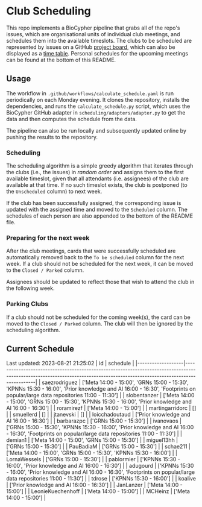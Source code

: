 # Club Scheduling

This repo implements a BioCypher pipeline that grabs all of the repo's issues,
which are organisational units of individual club meetings, and schedules them
into the available timeslots. The clubs to be scheduled are represented by
issues on a GitHub [project
board](https://github.com/orgs/saezlab/projects/18/views/1), which can also be
displayed as a [time
table](https://github.com/orgs/saezlab/projects/18/views/2). Personal schedules
for the upcoming meetings can be found at the bottom of this README.

## Usage

The workflow in `.github/workflows/calculate_schedule.yaml` is run periodically
on each Monday evening. It clones the repository, installs the dependencies, and
runs the `calculate_schedule.py` script, which uses the BioCypher GitHub adapter
in `scheduling/adapters/adapter.py` to get the data and then computes the
schedule from the data.

The pipeline can also be run locally and subsequently updated online by pushing
the results to the repository. 

### Scheduling

The scheduling algorithm is a simple greedy algorithm that iterates through the
clubs (i.e., the issues) in *random order* and assigns them to the first
available timeslot, given that all attendants (i.e. assignees) of the club are
available at that time. If no such timeslot exists, the club is postponed (to
the `Unscheduled` column) to next week. 

If the club has been successfully assigned, the corresponding issue is updated
with the assigned time and moved to the `Scheduled` column. The schedules of
each person are also appended to the bottom of the README file.

### Preparing for the next week

After the club meetings, cards that were successfully scheduled are
automatically removed back to the `To be scheduled` column for the next week.
If a club should not be scheduled for the next week, it can be moved to the
`Closed / Parked` column.

Assignees should be updated to reflect those that wish to attend the club in the
following week.

### Parking Clubs

If a club should not be scheduled for the coming week(s), the card can be moved
to the `Closed / Parked` column. The club will then be ignored by the scheduling
algorithm.

## Current Schedule
Last updated: 2023-08-21 21:25:02
| id                | schedule                                                                                                                                                                   |
|-------------------|----------------------------------------------------------------------------------------------------------------------------------------------------------------------------|
| saezrodriguez     | ['Meta 14:00 - 15:00', 'GRNs 15:00 - 15:30', 'KPNNs 15:30 - 16:00', 'Prior knowledge and AI 16:00 - 16:30', 'Footprints on popular/large data repositories 11:00 - 11:30'] |
| slobentanzer      | ['Meta 14:00 - 15:00', 'GRNs 15:00 - 15:30', 'KPNNs 15:30 - 16:00', 'Prior knowledge and AI 16:00 - 16:30']                                                                |
| roramirezf        | ['Meta 14:00 - 15:00']                                                                                                                                                     |
| martingarridorc   | []                                                                                                                                                                         |
| smuellerd         | []                                                                                                                                                                         |
| jtanevski         | []                                                                                                                                                                         |
| loicchadoutaud    | ['Prior knowledge and AI 16:00 - 16:30']                                                                                                                                   |
| barbarazpc        | ['GRNs 15:00 - 15:30']                                                                                                                                                     |
| ivanovaos         | ['GRNs 15:00 - 15:30', 'KPNNs 15:30 - 16:00', 'Prior knowledge and AI 16:00 - 16:30', 'Footprints on popular/large data repositories 11:00 - 11:30']                       |
| demian1           | ['Meta 14:00 - 15:00', 'GRNs 15:00 - 15:30']                                                                                                                               |
| miguel13hh        | ['GRNs 15:00 - 15:30']                                                                                                                                                     |
| PauBadiaM         | ['GRNs 15:00 - 15:30']                                                                                                                                                     |
| schae211          | ['Meta 14:00 - 15:00', 'GRNs 15:00 - 15:30', 'KPNNs 15:30 - 16:00']                                                                                                        |
| LornaWessels      | ['GRNs 15:00 - 15:30']                                                                                                                                                     |
| pablormier        | ['KPNNs 15:30 - 16:00', 'Prior knowledge and AI 16:00 - 16:30']                                                                                                            |
| adugourd          | ['KPNNs 15:30 - 16:00', 'Prior knowledge and AI 16:00 - 16:30', 'Footprints on popular/large data repositories 11:00 - 11:30']                                             |
| tdrose            | ['KPNNs 15:30 - 16:00']                                                                                                                                                    |
| koalive           | ['Prior knowledge and AI 16:00 - 16:30']                                                                                                                                   |
| JanLanzer         | ['Meta 14:00 - 15:00']                                                                                                                                                     |
| LeonieKuechenhoff | ['Meta 14:00 - 15:00']                                                                                                                                                     |
| MCHeinz           | ['Meta 14:00 - 15:00']                                                                                                                                                     |
